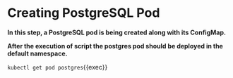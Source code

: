 # Creating PostgreSQL Pod

**In this step, a PostgreSQL pod is being created along with its ConfigMap.**

**After the execution of script the postgres pod should be deployed in the default namespace.**

`kubectl get pod postgres`{{exec}} 
